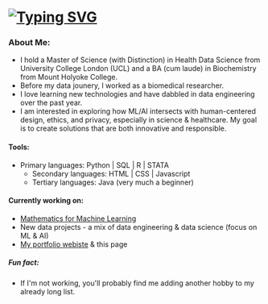 # [![Typing SVG](https://readme-typing-svg.demolab.com?font=Cormorant+Garamond&size=25&pause=1000&color=F77EBC&center=true&width=435&height=40&lines=Hello!+Thanks+for+stopping+by+%E2%9C%A8)](https://git.io/typing-svg)

### About Me:
- I hold a Master of Science (with Distinction) in Health Data Science from University College London (UCL) and a BA (cum laude) in Biochemistry from Mount Holyoke College.
- Before my data jounery, I worked as a biomedical researcher.
- I love learning new technologies and have dabbled in data engineering over the past year.
- I am interested in exploring how ML/AI intersects with human-centered design, ethics, and privacy, especially in science & healthcare. My goal is to create solutions that are both innovative and responsible.

#### Tools:
- Primary languages: Python | SQL | R | STATA 
  - Secondary languages: HTML | CSS | Javascript 
  - Tertiary languages: Java (very much a beginner) 

#### Currently working on:
- [Mathematics for Machine Learning](https://www.coursera.org/specializations/mathematics-for-machine-learning-and-data-science)
- New data projects - a mix of data engineering & data science (focus on ML & AI)
- [My portfolio webiste](https://scasey124.github.io/) & this page

##### Fun fact:
- If I'm not working, you'll probably find me adding another hobby to my already long list.

<!---
scasey124/scasey124 is a ✨ special ✨ repository because its `README.md` (this file) appears on your GitHub profile.
You can click the Preview link to take a look at your changes.
--->
